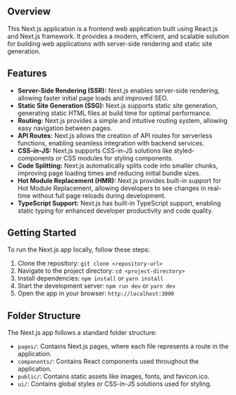 ## Overview

This Next.js application is a frontend web application built using React.js and Next.js framework. It provides a modern, efficient, and scalable solution for building web applications with server-side rendering and static site generation.

## Features

- **Server-Side Rendering (SSR):** Next.js enables server-side rendering, allowing faster initial page loads and improved SEO.
- **Static Site Generation (SSG):** Next.js supports static site generation, generating static HTML files at build time for optimal performance.
- **Routing:** Next.js provides a simple and intuitive routing system, allowing easy navigation between pages.
- **API Routes:** Next.js allows the creation of API routes for serverless functions, enabling seamless integration with backend services.
- **CSS-in-JS:** Next.js supports CSS-in-JS solutions like styled-components or CSS modules for styling components.
- **Code Splitting:** Next.js automatically splits code into smaller chunks, improving page loading times and reducing initial bundle sizes.
- **Hot Module Replacement (HMR):** Next.js provides built-in support for Hot Module Replacement, allowing developers to see changes in real-time without full page reloads during development.
- **TypeScript Support:** Next.js has built-in TypeScript support, enabling static typing for enhanced developer productivity and code quality.

## Getting Started

To run the Next.js app locally, follow these steps:

1. Clone the repository: `git clone <repository-url>`
2. Navigate to the project directory: `cd <project-directory>`
3. Install dependencies: `npm install` or `yarn install`
4. Start the development server: `npm run dev` or `yarn dev`
5. Open the app in your browser: `http://localhost:3000`

## Folder Structure

The Next.js app follows a standard folder structure:

- `pages/`: Contains Next.js pages, where each file represents a route in the application.
- `components/`: Contains React components used throughout the application.
- `public/`: Contains static assets like images, fonts, and favicon.ico.
- `ui/`: Contains global styles or CSS-in-JS solutions used for styling.
